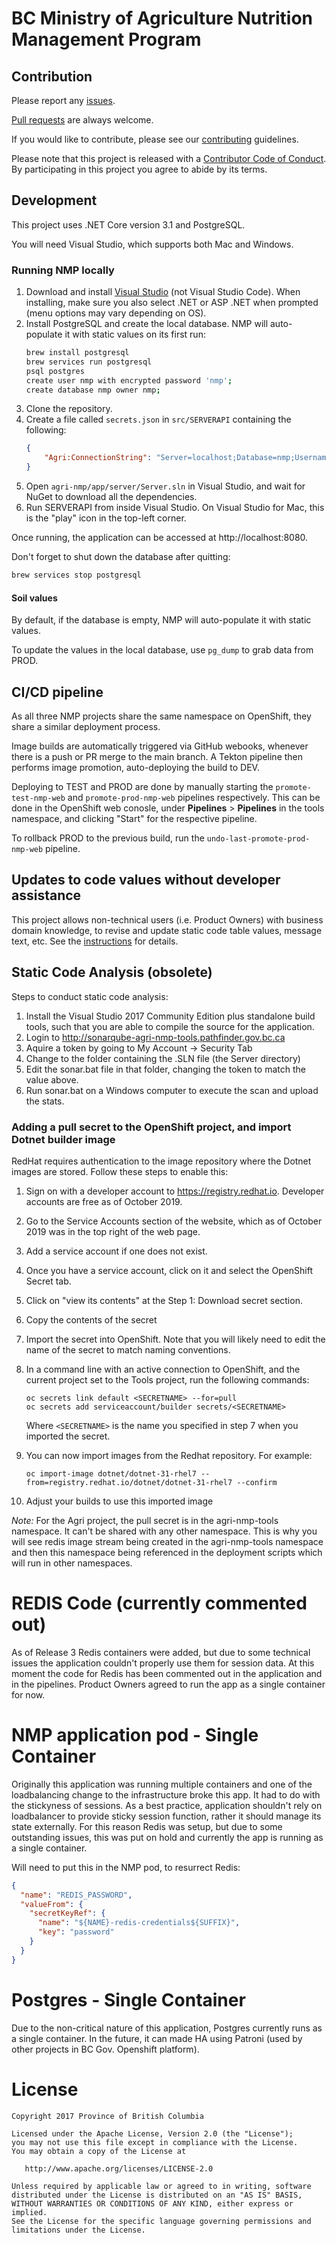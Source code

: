 # BC Ministry of Agriculture Nutrition Management Program

## Contribution

Please report any [issues](https://github.com/bcgov/agri-nmp/issues).

[Pull requests](https://github.com/bcgov/agri-nmp/pulls) are always welcome.

If you would like to contribute, please see our [contributing](CONTRIBUTING.md) guidelines.

Please note that this project is released with a [Contributor Code of Conduct](CODE_OF_CONDUCT.md). By participating in this project you agree to abide by its terms.

## Development

This project uses .NET Core version 3.1 and PostgreSQL.

You will need Visual Studio, which supports both Mac and Windows.

### Running NMP locally

1. Download and install [Visual Studio](https://visualstudio.microsoft.com/) (not Visual Studio Code). When installing, make sure you also select .NET or ASP .NET when prompted (menu options may vary depending on OS).
2. Install PostgreSQL and create the local database. NMP will auto-populate it with static values on its first run:
    ```sh
    brew install postgresql
    brew services run postgresql
    psql postgres
    create user nmp with encrypted password 'nmp';
    create database nmp owner nmp;
    ```
3. Clone the repository.
4. Create a file called `secrets.json` in `src/SERVERAPI` containing the following:
    ```json
    {
        "Agri:ConnectionString": "Server=localhost;Database=nmp;Username=nmp;Password=nmp"
    }
    ```
3. Open `agri-nmp/app/server/Server.sln` in Visual Studio, and wait for NuGet to download all the dependencies.
4. Run SERVERAPI from inside Visual Studio. On Visual Studio for Mac,  this is the "play" icon in the top-left corner.


Once running, the application can be accessed at http://localhost:8080.

Don't forget to shut down the database after quitting:
```sh
brew services stop postgresql
```

#### Soil values

By default, if the database is empty, NMP will auto-populate it with static values.

To update the values in the local database, use `pg_dump` to grab data from PROD.

## CI/CD pipeline

As all three NMP projects share the same namespace on OpenShift, they share a similar deployment process.

Image builds are automatically triggered via GitHub webooks, whenever there is a push or PR merge to the main branch. A Tekton pipeline then performs image promotion, auto-deploying the build to DEV. 

Deploying to TEST and PROD are done by manually starting the `promote-test-nmp-web` and `promote-prod-nmp-web` pipelines respectively. This can be done in the OpenShift web conosle, under **Pipelines** > **Pipelines** in the tools namespace, and clicking "Start" for the respective pipeline.

To rollback PROD to the previous build, run the `undo-last-promote-prod-nmp-web` pipeline.

## Updates to code values without developer assistance

This project allows non-technical users (i.e. Product Owners) with business domain knowledge, to revise and update static code table values, message text, etc.  See the [instructions](app/Server/src/SERVERAPI/Data/README.md) for details.

## Static Code Analysis (obsolete)

Steps to conduct static code analysis:
1) Install the Visual Studio 2017 Community Edition plus standalone build tools, such that you are able to compile the source for the application.
2) Login to http://sonarqube-agri-nmp-tools.pathfinder.gov.bc.ca
3) Aquire a token by going to My Account -> Security Tab
4) Change to the folder containing the .SLN file (the Server directory)
5) Edit the sonar.bat file in that folder, changing the token to match the value above.
6) Run sonar.bat on a Windows computer to execute the scan and upload the stats.


### Adding a pull secret to the OpenShift project, and import Dotnet builder image

RedHat requires authentication to the image repository where the Dotnet images are stored.  Follow these steps to enable this:

1)  Sign on with a developer account to https://registry.redhat.io.  Developer accounts are free as of October 2019.

2) Go to the Service Accounts section of the website, which as of October 2019 was in the top right of the web page.

3) Add a service account if one does not exist.

4) Once you have a service account, click on it and select the OpenShift Secret tab.

5) Click on "view its contents" at the Step 1: Download secret section.  

6) Copy the contents of the secret 

7) Import the secret into OpenShift.  Note that you will likely need to edit the name of the secret to match naming conventions.

8) In a command line with an active connection to OpenShift, and the current project set to the Tools project, run the following commands:

    `oc secrets link default <SECRETNAME> --for=pull`  
    `oc secrets add serviceaccount/builder secrets/<SECRETNAME>`

    Where `<SECRETNAME>` is the name you specified in step 7 when you imported the secret.

9) You can now import images from the Redhat repository.  For example:

    `oc import-image dotnet/dotnet-31-rhel7 --from=registry.redhat.io/dotnet/dotnet-31-rhel7 --confirm` 

10) Adjust your builds to use this imported image

*Note:* For the Agri project, the pull secret is in the agri-nmp-tools namespace. It can't be shared with any other namespace. This is why you will see redis image stream being created in the agri-nmp-tools namespace and then this namespace being referenced in the deployment scripts which will run in other namespaces.


# REDIS Code (currently commented out)

As of Release 3 Redis containers were added, but due to some technical issues the application couldn't properly use them for session data. At this moment the code for Redis has been commented out in the application and in the pipelines. Product Owners agreed to run the app as a single container for now.

# NMP application pod - Single Container

Originally this application was running multiple containers and one of the loadbalancing change to the infrastructure broke this app. It had to do with the stickyness of sessions. As a best practice, application shouldn't rely on loadbalancer to provide sticky session function, rather it should manage its state externally. For this reason Redis was setup, but due to some outstanding issues, this was put on hold and currently the app is running as a single container.

Will need to put this in the NMP pod, to resurrect Redis:
```json
{
  "name": "REDIS_PASSWORD",
  "valueFrom": {
    "secretKeyRef": {
      "name": "${NAME}-redis-credentials${SUFFIX}",
      "key": "password"
    }
  }
}
```

# Postgres - Single Container
Due to the non-critical nature of this application, Postgres currently runs as a single container. In the future, it can made HA using Patroni (used by other projects in BC Gov. Openshift platform).

# License

    Copyright 2017 Province of British Columbia

    Licensed under the Apache License, Version 2.0 (the "License");
    you may not use this file except in compliance with the License.
    You may obtain a copy of the License at 

       http://www.apache.org/licenses/LICENSE-2.0

    Unless required by applicable law or agreed to in writing, software
    distributed under the License is distributed on an "AS IS" BASIS,
    WITHOUT WARRANTIES OR CONDITIONS OF ANY KIND, either express or implied.
    See the License for the specific language governing permissions and
    limitations under the License.
